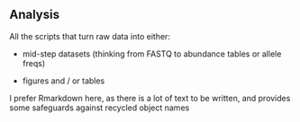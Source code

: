 ## Analysis

All the scripts that turn raw data into either:

- mid-step datasets (thinking from FASTQ to abundance tables or allele freqs)

- figures and / or tables

I prefer Rmarkdown here, as there is a lot of text to be written, and provides some safeguards against recycled object names
